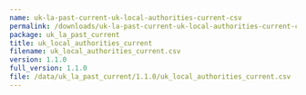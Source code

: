 ```yaml
---
name: uk-la-past-current-uk-local-authorities-current-csv
permalink: /downloads/uk-la-past-current-uk-local-authorities-current-csv/1_1_0
package: uk_la_past_current
title: uk_local_authorities_current
filename: uk_local_authorities_current.csv
version: 1.1.0
full_version: 1.1.0
file: /data/uk_la_past_current/1.1.0/uk_local_authorities_current.csv
---
```

